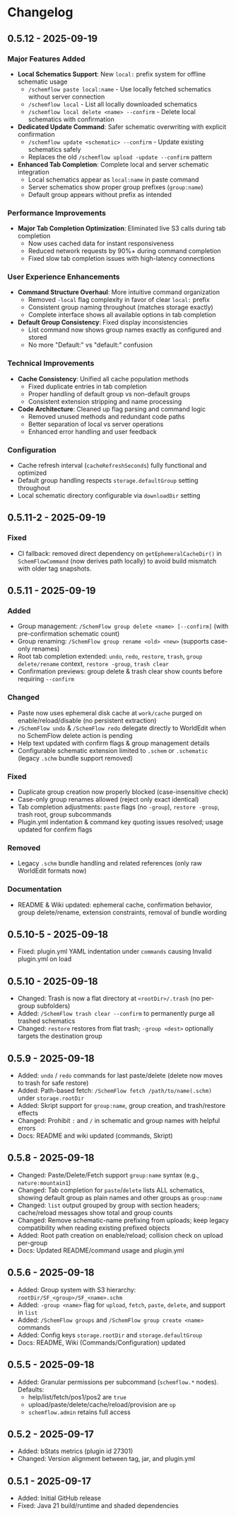 # Changelog

## 0.5.12 - 2025-09-19
### Major Features Added
- **Local Schematics Support**: New `local:` prefix system for offline schematic usage
  - `/schemflow paste local:name` - Use locally fetched schematics without server connection
  - `/schemflow local` - List all locally downloaded schematics  
  - `/schemflow local delete <name> --confirm` - Delete local schematics with confirmation
- **Dedicated Update Command**: Safer schematic overwriting with explicit confirmation
  - `/schemflow update <schematic> --confirm` - Update existing schematics safely
  - Replaces the old `/schemflow upload -update --confirm` pattern
- **Enhanced Tab Completion**: Complete local and server schematic integration
  - Local schematics appear as `local:name` in paste command
  - Server schematics show proper group prefixes (`group:name`)
  - Default group appears without prefix as intended

### Performance Improvements
- **Major Tab Completion Optimization**: Eliminated live S3 calls during tab completion
  - Now uses cached data for instant responsiveness
  - Reduced network requests by 90%+ during command completion
  - Fixed slow tab completion issues with high-latency connections

### User Experience Enhancements  
- **Command Structure Overhaul**: More intuitive command organization
  - Removed `-local` flag complexity in favor of clear `local:` prefix
  - Consistent group naming throughout (matches storage exactly)
  - Complete interface shows all available options in tab completion
- **Default Group Consistency**: Fixed display inconsistencies
  - List command now shows group names exactly as configured and stored
  - No more "Default:" vs "default:" confusion

### Technical Improvements
- **Cache Consistency**: Unified all cache population methods
  - Fixed duplicate entries in tab completion
  - Proper handling of default group vs non-default groups
  - Consistent extension stripping and name processing
- **Code Architecture**: Cleaned up flag parsing and command logic
  - Removed unused methods and redundant code paths
  - Better separation of local vs server operations
  - Enhanced error handling and user feedback

### Configuration
- Cache refresh interval (`cacheRefreshSeconds`) fully functional and optimized
- Default group handling respects `storage.defaultGroup` setting throughout
- Local schematic directory configurable via `downloadDir` setting

## 0.5.11-2 - 2025-09-19
### Fixed
- CI fallback: removed direct dependency on `getEphemeralCacheDir()` in `SchemFlowCommand` (now derives path locally) to avoid build mismatch with older tag snapshots.

## 0.5.11 - 2025-09-19
### Added
- Group management: `/SchemFlow group delete <name> [--confirm]` (with pre-confirmation schematic count)
- Group renaming: `/SchemFlow group rename <old> <new>` (supports case-only renames)
- Root tab completion extended: `undo`, `redo`, `restore`, `trash`, `group delete/rename` context, `restore -group`, `trash clear`
- Confirmation previews: group delete & trash clear show counts before requiring `--confirm`

### Changed
- Paste now uses ephemeral disk cache at `work/cache` purged on enable/reload/disable (no persistent extraction)
- `/SchemFlow undo` & `/SchemFlow redo` delegate directly to WorldEdit when no SchemFlow delete action is pending
- Help text updated with confirm flags & group management details
- Configurable schematic extension limited to `.schem` or `.schematic` (legacy `.schm` bundle support removed)

### Fixed
- Duplicate group creation now properly blocked (case-insensitive check)
- Case-only group renames allowed (reject only exact identical)
- Tab completion adjustments: `paste` flags (no `-group`), `restore -group`, trash root, group subcommands
- Plugin.yml indentation & command key quoting issues resolved; usage updated for confirm flags

### Removed
- Legacy `.schm` bundle handling and related references (only raw WorldEdit formats now)

### Documentation
- README & Wiki updated: ephemeral cache, confirmation behavior, group delete/rename, extension constraints, removal of bundle wording

## 0.5.10-5 - 2025-09-18
- Fixed: plugin.yml YAML indentation under `commands` causing Invalid plugin.yml on load

## 0.5.10 - 2025-09-18
- Changed: Trash is now a flat directory at `<rootDir>/.trash` (no per-group subfolders)
- Added: `/SchemFlow trash clear --confirm` to permanently purge all trashed schematics
- Changed: `restore` restores from flat trash; `-group <dest>` optionally targets the destination group

## 0.5.9 - 2025-09-18
- Added: `undo` / `redo` commands for last paste/delete (delete now moves to trash for safe restore)
- Added: Path-based fetch: `/SchemFlow fetch /path/to/name(.schm)` under `storage.rootDir`
- Added: Skript support for `group:name`, group creation, and trash/restore effects
- Changed: Prohibit `:` and `/` in schematic and group names with helpful errors
- Docs: README and wiki updated (commands, Skript)

## 0.5.8 - 2025-09-18
- Changed: Paste/Delete/Fetch support `group:name` syntax (e.g., `nature:mountain1`)
- Changed: Tab completion for `paste`/`delete` lists ALL schematics, showing default group as plain names and other groups as `group:name`
- Changed: `list` output grouped by group with section headers; cache/reload messages show total and group counts
- Changed: Remove schematic-name prefixing from uploads; keep legacy compatibility when reading existing prefixed objects
- Added: Root path creation on enable/reload; collision check on upload per-group
- Docs: Updated README/command usage and plugin.yml

## 0.5.6 - 2025-09-18
- Added: Group system with S3 hierarchy: `rootDir/SF_<group>/SF_<name>.schm`
- Added: `-group <name>` flag for `upload`, `fetch`, `paste`, `delete`, and support in `list`
- Added: `/SchemFlow groups` and `/SchemFlow group create <name>` commands
- Added: Config keys `storage.rootDir` and `storage.defaultGroup`
- Docs: README, Wiki (Commands/Configuration) updated

## 0.5.5 - 2025-09-18
- Added: Granular permissions per subcommand (`schemflow.*` nodes). Defaults:
	- help/list/fetch/pos1/pos2 are `true`
	- upload/paste/delete/cache/reload/provision are `op`
	- `schemflow.admin` retains full access

## 0.5.2 - 2025-09-17
- Added: bStats metrics (plugin id 27301)
- Changed: Version alignment between tag, jar, and plugin.yml

## 0.5.1 - 2025-09-17
- Added: Initial GitHub release
- Fixed: Java 21 build/runtime and shaded dependencies